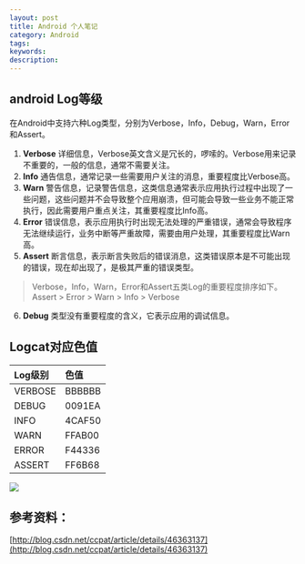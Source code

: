 ```yaml
---
layout: post
title: Android 个人笔记
category: Android
tags:
keywords:
description:
---
```


## android Log等级

在Android中支持六种Log类型，分别为Verbose，Info，Debug，Warn，Error和Assert。

  1. **Verbose** 详细信息，Verbose英文含义是冗长的，啰嗦的。Verbose用来记录不重要的，一般的信息，通常不需要关注。
  2. **Info** 通告信息，通常记录一些需要用户关注的消息，重要程度比Verbose高。
  3. **Warn** 警告信息，记录警告信息，这类信息通常表示应用执行过程中出现了一些问题，这些问题并不会导致整个应用崩溃，但可能会导致一些业务不能正常执行，因此需要用户重点关注，其重要程度比Info高。
  4. **Error** 错误信息，表示应用执行时出现无法处理的严重错误，通常会导致程序无法继续运行，业务中断等严重故障，需要由用户处理，其重要程度比Warn高。
  5. **Assert** 断言信息，表示断言失败后的错误消息，这类错误原本是不可能出现的错误，现在却出现了，是极其严重的错误类型。

  > Verbose，Info，Warn，Error和Assert五类Log的重要程度排序如下。  
    Assert > Error > Warn > Info > Verbose

  6. **Debug** 类型没有重要程度的含义，它表示应用的调试信息。

## Logcat对应色值

|Log级别|	色值|
|:---|:---|
|VERBOSE	|BBBBBB|
|DEBUG	|0091EA|
|INFO	|4CAF50|
|WARN	|FFAB00|
|ERROR	|F44336|
|ASSERT	|FF6B68|

![](http://winy.eicp.net/logcat.png)


参考资料：
---
[http://blog.csdn.net/ccpat/article/details/46363137](http://blog.csdn.net/ccpat/article/details/46363137)
